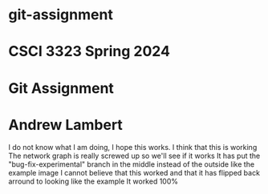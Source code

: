 # git-assignment
# CSCI 3323 Spring 2024
# Git Assignment
# Andrew Lambert
I do not know what I am doing, I hope this works.
I think that this is working
The network graph is really screwed up so we'll see if it works
It has put the "bug-fix-experimental" branch in the middle instead of the outside like the example image
I cannot believe that this worked and that it has flipped back arround to looking like the example
It worked 100%